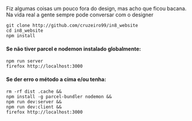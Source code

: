 Fiz algumas coisas um pouco fora do design, mas acho que ficou bacana. Na vida real a gente
sempre pode conversar com o designer

```
git clone http://github.com/cruzeiro99/in8_website
cd in8_website
npm install
```

#### Se não tiver parcel e nodemon instalado globalmente:
```
npm run server
firefox http://localhost:3000
```

#### Se der erro o método a cima e/ou tenha:
```
rm -rf dist .cache &&
npm install -g parcel-bundler nodemon &&
npm run dev:server &&
npm run dev:client &&
firefox http://localhost:3000
```
